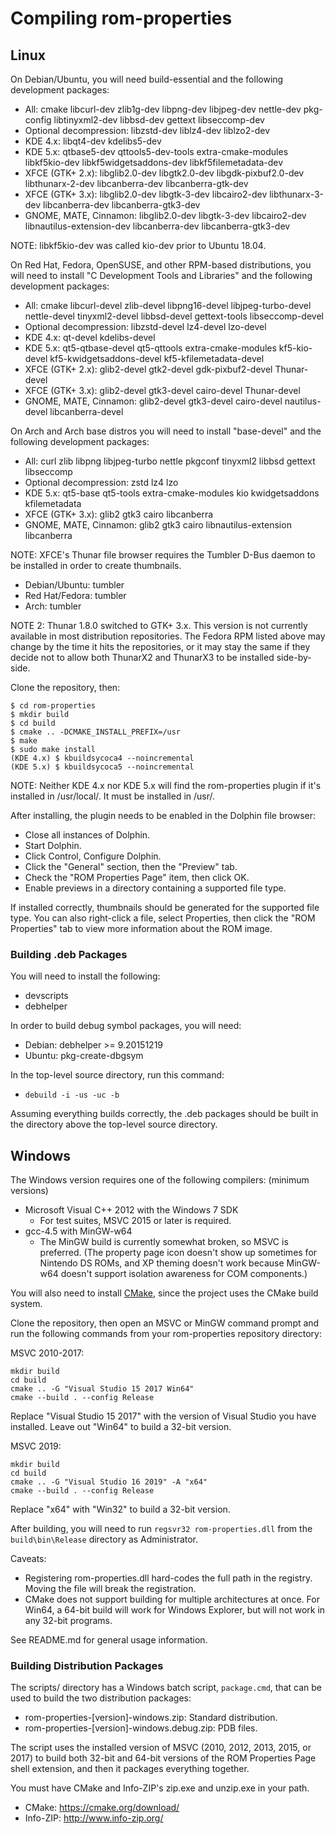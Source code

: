 # Compiling rom-properties

## Linux

On Debian/Ubuntu, you will need build-essential and the following development
packages:
* All: cmake libcurl-dev zlib1g-dev libpng-dev libjpeg-dev nettle-dev pkg-config libtinyxml2-dev libbsd-dev gettext libseccomp-dev
* Optional decompression: libzstd-dev liblz4-dev liblzo2-dev
* KDE 4.x: libqt4-dev kdelibs5-dev
* KDE 5.x: qtbase5-dev qttools5-dev-tools extra-cmake-modules libkf5kio-dev libkf5widgetsaddons-dev libkf5filemetadata-dev
* XFCE (GTK+ 2.x): libglib2.0-dev libgtk2.0-dev libgdk-pixbuf2.0-dev libthunarx-2-dev libcanberra-dev libcanberra-gtk-dev
* XFCE (GTK+ 3.x): libglib2.0-dev libgtk-3-dev libcairo2-dev libthunarx-3-dev libcanberra-dev libcanberra-gtk3-dev
* GNOME, MATE, Cinnamon: libglib2.0-dev libgtk-3-dev libcairo2-dev libnautilus-extension-dev libcanberra-dev libcanberra-gtk3-dev

NOTE: libkf5kio-dev was called kio-dev prior to Ubuntu 18.04.

On Red Hat, Fedora, OpenSUSE, and other RPM-based distributions, you will need
to install "C Development Tools and Libraries" and the following development
packages:
* All: cmake libcurl-devel zlib-devel libpng16-devel libjpeg-turbo-devel nettle-devel tinyxml2-devel libbsd-devel gettext-tools libseccomp-devel
* Optional decompression: libzstd-devel lz4-devel lzo-devel
* KDE 4.x: qt-devel kdelibs-devel
* KDE 5.x: qt5-qtbase-devel qt5-qttools extra-cmake-modules kf5-kio-devel kf5-kwidgetsaddons-devel kf5-kfilemetadata-devel
* XFCE (GTK+ 2.x): glib2-devel gtk2-devel gdk-pixbuf2-devel Thunar-devel
* XFCE (GTK+ 3.x): glib2-devel gtk3-devel cairo-devel Thunar-devel
* GNOME, MATE, Cinnamon: glib2-devel gtk3-devel cairo-devel nautilus-devel libcanberra-devel

On Arch and Arch base distros you will need to install "base-devel" and the
following development packages:
* All: curl zlib libpng libjpeg-turbo nettle pkgconf tinyxml2 libbsd gettext libseccomp
* Optional decompression: zstd lz4 lzo
* KDE 5.x: qt5-base qt5-tools extra-cmake-modules kio kwidgetsaddons kfilemetadata
* XFCE (GTK+ 3.x): glib2 gtk3 cairo libcanberra
* GNOME, MATE, Cinnamon: glib2 gtk3 cairo libnautilus-extension libcanberra

NOTE: XFCE's Thunar file browser requires the Tumbler D-Bus daemon to be
installed in order to create thumbnails.
* Debian/Ubuntu: tumbler
* Red Hat/Fedora: tumbler
* Arch: tumbler

NOTE 2: Thunar 1.8.0 switched to GTK+ 3.x. This version is not currently
available in most distribution repositories. The Fedora RPM listed above
may change by the time it hits the repositories, or it may stay the same
if they decide not to allow both ThunarX2 and ThunarX3 to be installed
side-by-side.

Clone the repository, then:
```
$ cd rom-properties
$ mkdir build
$ cd build
$ cmake .. -DCMAKE_INSTALL_PREFIX=/usr
$ make
$ sudo make install
(KDE 4.x) $ kbuildsycoca4 --noincremental
(KDE 5.x) $ kbuildsycoca5 --noincremental
```

NOTE: Neither KDE 4.x nor KDE 5.x will find the rom-properties plugin if it's
installed in /usr/local/. It must be installed in /usr/.

After installing, the plugin needs to be enabled in the Dolphin file browser:
* Close all instances of Dolphin.
* Start Dolphin.
* Click Control, Configure Dolphin.
* Click the "General" section, then the "Preview" tab.
* Check the "ROM Properties Page" item, then click OK.
* Enable previews in a directory containing a supported file type.

If installed correctly, thumbnails should be generated for the supported
file type. You can also right-click a file, select Properties, then click
the "ROM Properties" tab to view more information about the ROM image.

### Building .deb Packages

You will need to install the following:
* devscripts
* debhelper

In order to build debug symbol packages, you will need:
* Debian: debhelper >= 9.20151219
* Ubuntu: pkg-create-dbgsym

In the top-level source directory, run this command:
* `debuild -i -us -uc -b`

Assuming everything builds correctly, the .deb packages should be built in
the directory above the top-level source directory.

## Windows

The Windows version requires one of the following compilers: (minimum versions)
* Microsoft Visual C++ 2012 with the Windows 7 SDK
  * For test suites, MSVC 2015 or later is required.
* gcc-4.5 with MinGW-w64
  * The MinGW build is currently somewhat broken, so MSVC is preferred.
    (The property page icon doesn't show up sometimes for Nintendo DS
     ROMs, and XP theming doesn't work because MinGW-w64 doesn't support
     isolation awareness for COM components.)

You will also need to install [CMake](https://cmake.org/download/), since the
project uses the CMake build system.

Clone the repository, then open an MSVC or MinGW command prompt and run the
following commands from your rom-properties repository directory:

MSVC 2010-2017:
```
mkdir build
cd build
cmake .. -G "Visual Studio 15 2017 Win64"
cmake --build . --config Release
```

Replace "Visual Studio 15 2017" with the version of Visual Studio you have
installed. Leave out "Win64" to build a 32-bit version.

MSVC 2019:
```
mkdir build
cd build
cmake .. -G "Visual Studio 16 2019" -A "x64"
cmake --build . --config Release
```

Replace "x64" with "Win32" to build a 32-bit version.

After building, you will need to run `regsvr32 rom-properties.dll` from
the `build\bin\Release` directory as Administrator.

Caveats:
* Registering rom-properties.dll hard-codes the full path in the registry.
  Moving the file will break the registration.
* CMake does not support building for multiple architectures at once. For
  Win64, a 64-bit build will work for Windows Explorer, but will not work
  in any 32-bit programs.

See README.md for general usage information.

### Building Distribution Packages

The scripts/ directory has a Windows batch script, ```package.cmd```,
that can be used to build the two distribution packages:
* rom-properties-[version]-windows.zip: Standard distribution.
* rom-properties-[version]-windows.debug.zip: PDB files.

The script uses the installed version of MSVC (2010, 2012, 2013, 2015, or
2017) to build both 32-bit and 64-bit versions of the ROM Properties Page
shell extension, and then it packages everything together.

You must have CMake and Info-ZIP's zip.exe and unzip.exe in your path.
* CMake: https://cmake.org/download/
* Info-ZIP: http://www.info-zip.org/
